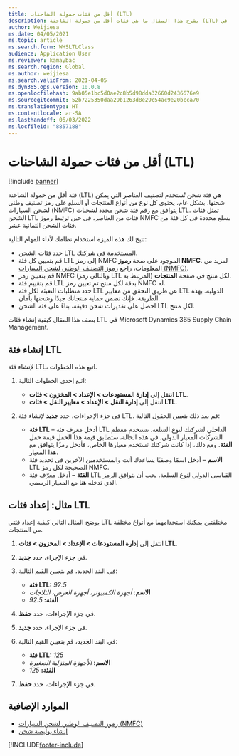 ```yaml
---
title: أقل من فئات حمولة الشاحنات (LTL)
description: يشرح هذا المقال ما هي فئات أقل من حمولة الشاحنة (LTL) ويصف كيفية إعدادها في Microsoft Dynamics 365 Supply Chain Management.
author: Weijiesa
ms.date: 04/05/2021
ms.topic: article
ms.search.form: WHSLTLClass
audience: Application User
ms.reviewer: kamaybac
ms.search.region: Global
ms.author: weijiesa
ms.search.validFrom: 2021-04-05
ms.dyn365.ops.version: 10.0.8
ms.openlocfilehash: 9ab05e1bc5d0ae2c8b5d98dda32660d2436676e9
ms.sourcegitcommit: 52b7225350daa29b1263d8e29c54ac9e20bcca70
ms.translationtype: HT
ms.contentlocale: ar-SA
ms.lasthandoff: 06/03/2022
ms.locfileid: "8857188"
---
```

# <a name="less-than-truckload-ltl-classes"></a>أقل من فئات حمولة الشاحنات (LTL)

[!include [banner](../includes/banner.md)]

فئة أقل من حمولة الشاحنة (LTL) هي فئة شحن تُستخدم لتصنيف العناصر التي يمكن شحنها. بشكل عام، يحتوي كل نوع من أنواع المنتجات أو السلع على رمز تصنيف وطني لشحن السيارات (NMFC) يتوافق مع رقم فئة شحن محدد لشحنات LTL. تمثل فئات الشحن LTL فئات من العناصر، في حين ترتبط رموز NMFC بسلع محددة في كل فئة من فئات الشحن الثمانية عشر.

تتيح لك هذه الميزة استخدام نظامك لأداء المهام التالية:

- حدد فئات الشحن LTL المستخدمة في شركتك.
- قم بتعيين كل فئة LTL إلى رمز NMFC الموجود على صحة **رموز NMFC**. لمزيد من المعلومات، راجع [رموز التصنيف الوطني لشحن السيارات (NMFC)](nmfc-codes.md).
- قم بتعيين رمز NMFC (وبالتالي رمز LTL المرتبط به) لكل منتج في صفحة **المنتجات**.
- قم بتقييم فئة LTL بدقة لكل منتج تم تعيين رمز NMFC له.
- حدد متطلبات التعبئة لكل فئة LTL عن طريق التحقق من معايير LTL الدولية. بهذه الطريقة، فإنك تضمن حماية منتجاتك جيدًا وشحنها بأمان.
- احصل على تقديرات شحن دقيقة، بناءً على فئة الشحن LTL لكل منتج.

يصف هذا المقال كيفية إنشاء فئات LTL في Microsoft Dynamics 365 Supply Chain Management.

## <a name="create-an-ltl-class"></a>إنشاء فئة LTL

لإنشاء فئة LTL، اتبع هذه الخطوات.

1. اتبع إحدى الخطوات التالية:

    - انتقل إلى **إدارة المستودعات \> الإعداد \> المخزون \> فئات LTL**.
    - انتقل إلى **إدارة النقل \> الإعداد \> معايير النقل \> فئات LTL**.

2. في جزء الإجراءات، حدد **جديد** لإنشاء فئة LTL. قم بعد ذلك بتعيين الحقول التالية:

    - **فئة LTL** – أدخل معرف فئة LTL الداخلي لشركتك لنوع السلعة. تستخدم معظم الشركات المعيار الدولي. في هذه الحالة، ستطابق قيمة هذا الحقل قيمة حقل **الفئة**. ومع ذلك، إذا كانت شركتك تستخدم معيارها الخاص، فأدخل رمزًا يتوافق مع هذا المعيار.
    - **الاسم** – أدخل اسمًا وصفيًا يساعدك أنت والمستخدمين الآخرين في تحديد فئة LTL الصحيحة لكل رمز NMFC.
    - **الفئة** – أدخل معرّف فئة LTL القياسي الدولي لنوع السلعة. يجب أن يتوافق الرمز الذي تدخله هنا مع المعيار الرسمي.

## <a name="example-set-up-ltl-classes"></a>مثال: إعداد فئات LTL

يوضح المثال التالي كيفية إعداد فئتي LTL مختلفتين يمكنك استخدامهما مع أنواع مختلفة من المنتجات.

1. انتقل إلى **إدارة المستودعات \> الإعداد \> المخزون \> فئات LTL**.
1. في جزء الإجراء، حدد **جديد**.
1. في البند الجديد، قم بتعيين القيم التالية:

    - **فئة LTL:** *92.5*
    - **الاسم:** *أجهزة الكمبيوتر، أجهزة العرض، الثلاجات*
    - **الفئة:** *92.5*

1. في جزء الإجراءات، حدد **حفظ**.
1. في جزء الإجراء، حدد **جديد**.
1. في البند الجديد، قم بتعيين القيم التالية:

    - **فئة LTL:** *125*
    - **الاسم:** *الأجهزة المنزلية الصغيرة*
    - **الفئة:** *125*

1. في جزء الإجراءات، حدد **حفظ**.

## <a name="additional-resources"></a>الموارد الإضافية

- [رموز التصنيف الوطني لشحن السيارات (NMFC)](nmfc-codes.md)
- [إنشاء بوليصة شحن](create-bill-of-lading.md)

[!INCLUDE[footer-include](../../includes/footer-banner.md)]
